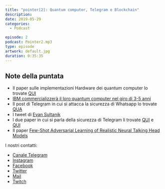 ```yaml
---
title: "pointer[2]: Quantum computer, Telegram e Blockchain"
description:
date: 2019-05-29
categories:
  - Podcast

episode: 2
podcast: Pointer2.mp3
type: episode
artwork: default.jpg
duration: 0:35:35
---
```


## Note della puntata

- Il paper sulle implementazioni Hardware dei quantum computer lo trovate [QUI](https://www.researchgate.net/publication/256498425_Quantum_Computing_Hardware_Implementation_Methods_A_Survey_over_Categories)
- [IBM commercializzerà il loro quantum computer nel giro di 3-5 anni](https://www.tomshardware.com/news/ibm-58-qubit-quantum-computer,39419.html)
- Il post di Telegram in cui si attacca la sicurezza di Whatsapp lo trovate [QUA](https://telegra.ph/Why-WhatsApp-Will-Never-Be-Secure-05-15)
- I tweet di [Evan Sultanik](https://twitter.com/ESultanik/status/1129026681291911168)
- I due paper in cui si parla della sicurezza di Telegram li trovate [QUI](https://www.incibe.es/extfrontinteco/img/File/intecocert/EstudiosInformes/INT_Telegram_EN.pdf) e [QUI](https://courses.csail.mit.edu/6.857/2017/project/19.pdf)
- Il paper [Few-Shot Adversarial Learning of Realistic Neural Talking Head Models](https://arxiv.org/abs/1905.08233)


I nostri contatti:

- [Canale Telegram](https://t.me/PointerPodcast)
- [Instagram](https://www.instagram.com/pointerpodcast/)
- [Facebook](https://www.facebook.com/pointerPodcast/)
- [Twitter](https://twitter.com/PointerPodcast)
- [Mail](info@pointerpodcast.it)
- [Twitch](https://www.twitch.tv/pointerpodcast)

